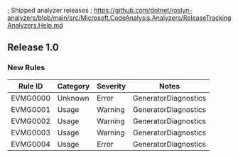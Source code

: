 ﻿; Shipped analyzer releases
; https://github.com/dotnet/roslyn-analyzers/blob/main/src/Microsoft.CodeAnalysis.Analyzers/ReleaseTrackingAnalyzers.Help.md

## Release 1.0

### New Rules

Rule ID | Category | Severity | Notes
--------|----------|----------|-------
EVMG0000 | Unknown | Error | GeneratorDiagnostics
EVMG0001 | Usage | Warning | GeneratorDiagnostics
EVMG0002 | Usage | Warning | GeneratorDiagnostics
EVMG0003 | Usage | Warning | GeneratorDiagnostics
EVMG0004 | Usage | Error | GeneratorDiagnostics